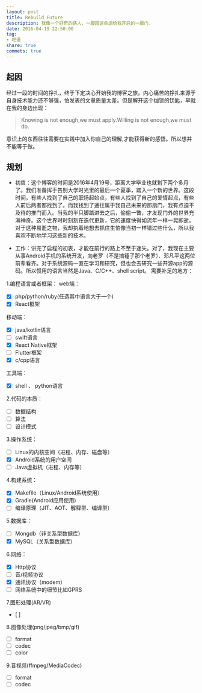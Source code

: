 ```yaml
---
layout: post
title: Rebuild Future
description: 我像一个好奇的路人，一脚踏进命运给我开启的一扇门.
date: 2016-04-19 22:50:00
tag: 
- 呓语
share: true
commets: true
---
```


## 起因
经过一段的时间的挣扎，终于下定决心开始我的博客之旅。内心痛苦的挣扎来源于自身技术能力还不够强，怕发表的文章质量太差。但是解开这个枷锁的钥匙，早就在我的身边出现：

>Knowing is not enough,we must apply.Willing is not enough,we must do.

意识上的东西往往需要在实践中加入你自己的理解,才能获得新的感悟。所以想并不能等于做。

## 规划
- 初衷：这个博客的时间是2016年4月19号，距离大学毕业也就剩下两个多月了。我们准备挥手告别大学时光里的最后一个夏季，踏入一个新的世界。这段时间，有些人找到了自己的职场起始点，有些人找到了自己的爱情起点，有些人前后两者都找到了。而我找到了通往属于我自己未来的那扇门，我有点迫不及待的推门而入。当我的半只脚踏进去之后，偷偷一瞥，才发现门外的世界充满神奇。这个世界时时刻刻在迭代更新，它的速度快得如流年一样一晃即逝。对于这种易逝之物，我却执着地想去抓住生怕像当初一样错过些什么，所以我喜欢不断地学习这些新的技术。

- 工作：讲完了启程的初衷，才能在前行的路上不至于迷失。对了，我现在主要从事Android手机的系统开发，向老罗（不是搞锤子那个老罗）、邓凡平这两位前辈看齐。对于系统源码一直在学习和研究，但也会去研究一些开源app的源码。所以惯用的语言当然是Java、C/C++、shell script。
需要补足的地方：

1.编程语言或者框架：
web端：
- [x] php/python/ruby(任选其中语言大于一个)
- [x] React框架

移动端：
- [x] java/kotlin语言
- [ ] swift语言
- [x] React Native框架
- [ ] Flutter框架
- [x] c/cpp语言

工具端：
- [x] shell 、 python语言
        
2.代码的本质：
- [ ] 数据结构
- [ ] 算法
- [ ] 设计模式

3.操作系统：
- [ ] Linux的内核空间（进程、内存、磁盘等）
- [x] Android系统的用户空间
- [ ] Java虚拟机（进程、内存等）

4.构建系统：
- [x] Makefile（Linux/Android系统使用）
- [x] Gradle(Android应用使用)
- [ ] 编译原理（JIT、AOT、解释型、编译型）

5.数据库：
- [ ] Mongdb（非关系型数据库）
- [x] MySQL（关系型数据库）

6.网络：
- [x] Http协议
- [ ] 音/视频协议
- [x] 通讯协议（modem）
- [ ] 网络系统中的细节比如GPRS

7.图形处理(AR/VR)
- [ ] 

8.图像处理(png/jpeg/bmp/gif)
- [ ] format
- [ ] codec
- [ ] color

9.音视频(ffmpeg/MediaCodec)
- [ ] format
- [ ] codec
